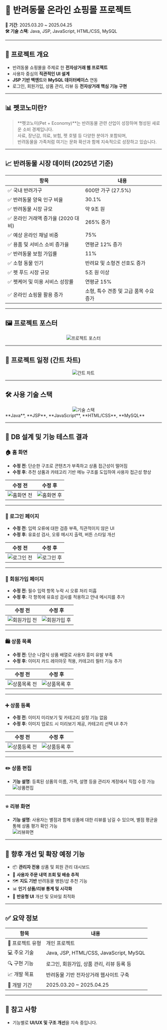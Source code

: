 # 🐾 반려동물 온라인 쇼핑몰 프로젝트

**📅 기간**: 2025.03.20 ~ 2025.04.25  
**🛠️ 기술 스택**: Java, JSP, JavaScript, HTML/CSS, MySQL  

---

## 📌 프로젝트 개요

- 반려동물 쇼핑몰을 주제로 한 **전자상거래 웹 프로젝트**
- 사용자 중심의 **직관적인 UI 설계**
- **JSP 기반 백엔드**와 **MySQL 데이터베이스** 연동
- 로그인, 회원가입, 상품 관리, 리뷰 등 **전자상거래 핵심 기능 구현**

---

## 📊 펫코노미란?

> **펫코노미(Pet + Economy)**는 반려동물 관련 산업이 성장하며 형성된 새로운 소비 경제입니다.  
> 사료, 장난감, 의료, 보험, 펫 호텔 등 다양한 분야가 포함되며,  
> 반려동물을 가족처럼 여기는 문화 확산과 함께 지속적으로 성장하고 있습니다.

---

## 📈 반려동물 시장 데이터 (2025년 기준)

| 항목 | 내용 |
|------|------|
| ✅ 국내 반려가구 | 600만 가구 (27.5%) |
| ✅ 반려동물 양육 인구 비율 | 30.1% |
| ✅ 반려동물 시장 규모 | 약 9조 원 |
| ✅ 온라인 거래액 증가율 (2020 대비) | 265% 증가 |
| ✅ 예상 온라인 채널 비중 | 75% |
| ✅ 용품 및 서비스 소비 증가율 | 연평균 12% 증가 |
| ✅ 반려동물 보험 가입률 | 11% |
| ✅ 소형 동물 인기 | 반려묘 및 소형견 선호도 증가 |
| ✅ 펫 푸드 시장 규모 | 5조 원 이상 |
| ✅ 펫케어 및 미용 서비스 성장률 | 연평균 15% |
| ✅ 온라인 쇼핑몰 활용 증가 | 소형, 특수 견종 및 고급 품목 수요 증가 |

---

## 🖼️ 프로젝트 포스터

<div align="center">
  <img src="./반려동물%20쇼핑몰%20포스터.jpg" alt="프로젝트 포스터" />
</div>

---

## 📅 프로젝트 일정 (간트 차트)

<div align="center">
  <img src="./개인프로젝트(PetShop)-001.png" alt="간트 차트" />
</div>

---

## 🛠️ 사용 기술 스택

<div align="center">
  <img src="./java.jpg" alt="기술 스택" />
</div>  
**Java**, **JSP**, **JavaScript**, **HTML/CSS**, **MySQL**

---

## 🧪 DB 설계 및 기능 테스트 결과

### 🏠 홈 화면
- **수정 전**: 단순한 구조로 콘텐츠가 부족하고 상품 접근성이 떨어짐  
- **수정 후**: 추천 상품과 카테고리 기반 메뉴 구조를 도입하여 사용자 접근성 향상  

| 수정 전 | 수정 후 |
|---------|---------|
| ![홈화면 전](./홈화면(전).jpg) | ![홈화면 후](./홈화면.jpg) |

---

### 🔐 로그인 페이지
- **수정 전**: 입력 오류에 대한 검증 부족, 직관적이지 않은 UI  
- **수정 후**: 유효성 검사, 오류 메시지 출력, 버튼 스타일 개선  

| 수정 전 | 수정 후 |
|---------|---------|
| ![로그인 전](./로그인페이지(전).jpg) | ![로그인 후](./로그인.jpg) |

---

### 📝 회원가입 페이지
- **수정 전**: 필수 입력 항목 누락 시 오류 처리 미흡  
- **수정 후**: 각 항목에 유효성 검사를 적용하고 안내 메시지를 추가  

| 수정 전 | 수정 후 |
|---------|---------|
| ![회원가입 전](./회원가입(전).jpg) | ![회원가입 후](./회원가입.jpg) |

---

### 🛍️ 상품 목록
- **수정 전**: 단순 나열식 상품 배열로 사용자 흥미 유발 부족  
- **수정 후**: 이미지 카드 레이아웃 적용, 카테고리 필터 기능 추가  

| 수정 전 | 수정 후 |
|---------|---------|
| ![상품목록 전](./상품목록(전).jpg) | ![상품목록 후](./상품목록.jpg) |

---

### ➕ 상품 등록
- **수정 전**: 이미지 미리보기 및 카테고리 설정 기능 없음  
- **수정 후**: 이미지 업로드 시 미리보기 제공, 카테고리 선택 UI 추가  

| 수정 전 | 수정 후 |
|---------|---------|
| ![상품등록 전](./상품등록(전).jpg) | ![상품등록 후](./상품등록.jpg) |

---

### ✏️ 상품 편집
- **기능 설명**: 등록된 상품의 이름, 가격, 설명 등을 관리자 계정에서 직접 수정 가능  
![상품편집](./상품편집.jpg)

---

### ⭐ 리뷰 화면
- **기능 설명**: 사용자는 별점과 함께 상품에 대한 리뷰를 남길 수 있으며, 별점 평균을 통해 상품 평가 확인 가능  
![리뷰화면](./리뷰화면.jpg)

---

## 🔄 향후 개선 및 확장 예정 기능

- 📦 **관리자 전용** 상품 및 회원 관리 대시보드
- 🧾 **사용자 주문 내역 조회 및 배송 추적**
- 🗺️ **지도 기반** 반려동물 병원/샵 추천 기능
- 📊 **인기 상품/리뷰 통계 및 시각화**
- 📱 **반응형 UI** 개선 및 모바일 최적화

---

## ✅ 요약 정보

| 항목 | 내용 |
|------|------|
| 🧩 프로젝트 유형 | 개인 프로젝트 |
| 💻 주요 기술 | Java, JSP, HTML/CSS, JavaScript, MySQL |
| 🔍 구현 기능 | 로그인, 회원가입, 상품 관리, 리뷰 등록 등 |
| 📈 개발 목표 | 반려동물 기반 전자상거래 웹사이트 구축 |
| 📆 개발 기간 | 2025.03.20 ~ 2025.04.25 |

---

## 📌 참고 사항

- 기능별로 **UI/UX 및 구조 개선**을 지속 중입니다.
